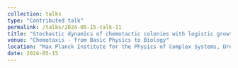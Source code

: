 ```yaml
---
collection: talks
type: "Contributed talk"
permalink: /talks/2024-05-15-talk-11
title: "Stochastic dynamics of chemotactic colonies with logistic growth"
venue: "Chemotaxis - from Basic Physics to Biology"
location: "Max Planck Institute for the Physics of Complex Systems, Dresden, Germany"
date: 2024-05-15
---
```

